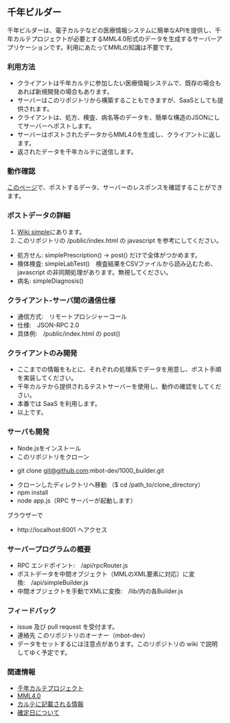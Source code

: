 ## 千年ビルダー

千年ビルダーは、電子カルテなどの医療情報システムに簡単なAPIを提供し、千年カルテプロジェクトが必要とするMML4.0形式のデータを生成するサーバーアプリケーションです。利用にあたってMMLの知識は不要です。


### 利用方法

 * クライアントは千年カルテに参加したい医療情報システムで、既存の場合もあれば新規開発の場合もあります。
 * サーバーはこのリポジトリから構築することもできますが、SaaSとしても提供されます。
 * クライアントは、処方、検査、病名等のデータを、簡単な構造のJSONにしてサーバーへポストします。
 * サーバーはポストされたデータからMML4.0を生成し、クライアントに返します。
 * 返されたデータを千年カルテに送信します。


### 動作確認

[このページ](https://1000-builder.au-syd.mybluemix.net)で、ポストするデータ、サーバーのレスポンスを確認することができます。


### ポストデータの詳細

 1. [Wiki simple](https://github.com/mbot-dev/1000_builder/wiki/simple)にあります。
 2. このリポジトリの /public/index.html の javascript を参考にしてください。
  - 処方せん: simplePrescription() -> post() だけで全体がつかめます。
  - 検体検査: simpleLabTest()　検査結果をCSVファイルから読み込むため、javascript の非同期処理があります。無視してください。
  - 病名: simpleDiagnosis()


### クライアント-サーバ間の通信仕様

  * 通信方式:　リモートプロシジャーコール
  * 仕様:　JSON-RPC 2.0
  * 具体例:　/public/index.html の post()


### クライアントのみ開発

 * ここまでの情報をもとに、それぞれの処理系でデータを用意し、ポスト手順を実装してください。
 * 千年カルテから提供されるテストサーバーを使用し、動作の確認をしてください。
 * 本番では SaaS を利用します。
 * 以上です。


### サーバも開発

* Node.jsをインストール
* このリポジトリをクローン
 - git clone git@github.com:mbot-dev/1000_builder.git
* クローンしたディレクトリへ移動 （$ cd /path_to/clone_directory）
* npm install
* node app.js（RPC サーバーが起動します）

ブラウザーで

 * http://localhost:6001 へアクセス


### サーバープログラムの概要

  * RPC エンドポイント:　/api/rpcRouter.js
  * ポストデータを中間オブジェクト（MMLのXML要素に対応）に変換:　/api/simpleBuilder.js
  * 中間オブジェクトを手動でXMLに変換:　/lib/内の各Builder.js


### フィードバック

 * issue 及び pull request を受付ます。
 * 連絡先 このリポジトリのオーナー（mbot-dev）
 * データをセットするには注意点があります。このリポジトリの wiki で説明してゆく予定です。


### 関連情報

 * [千年カルテプロジェクト](https://www.facebook.com/gEHR-398609153661839/)
 * [MML4.0](http://www.medxml.net/MML40j/mml4.html)
 * [カルテに記載される情報](https://gist.github.com/dolphin-dev/f177a57c91d527e01059)
 * [確定日について](https://gist.github.com/dolphin-dev/c0d59774ecfbe47c0b3b)
